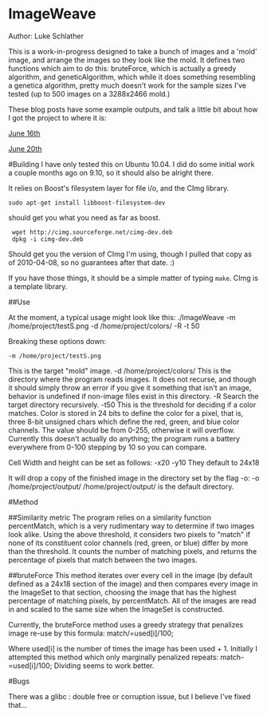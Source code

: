 ImageWeave
==================
Author: Luke Schlather

This is a work-in-progress designed to take a bunch of images and a 'mold' image, and arrange the images so they look like the mold. It defines two functions which aim to do this: bruteForce, which is actually a greedy algorithm, and geneticAlgorithm, which while it does something resembling a genetica algorithm, pretty much doesn't work for the sample sizes I've tested (up to 500 images on a  3288x2466 mold.)

These blog posts have some example outputs, and talk a little bit about how I got the project to where it is:

[June 16th](http://www.flinchbaughschlather.com/luke/programming/2010/06/16/imageweave/)

[June 20th](http://www.flinchbaughschlather.com/luke/programming/2010/06/20/imageweave/)


#Building 
I have only tested this on Ubuntu 10.04. I did do some initial work a couple months ago on 9.10, so it should also be alright there. 

It relies on Boost's filesystem layer for file i/o, and the CImg library. 

    sudo apt-get install libboost-filesystem-dev

should get you what you need as far as boost.

     wget http://cimg.sourceforge.net/cimg-dev.deb
     dpkg -i cimg-dev.deb

Should get you the version of  CImg I'm using, though I pulled that copy as of 2010-04-08, so no guarantees after that date. :) 

If you have those things, it should be a simple matter of typing `make`. CImg is a template library.

##Use

At the moment, a typical usage might look like this:
    ./ImageWeave -m /home/project/testS.png -d /home/project/colors/ -R -t 50
    
Breaking these options down:

    -m /home/project/testS.png
This is the target "mold" image.
    -d /home/project/colors/
This is the directory where the program reads images. It does not recurse, and though it should simply throw an error if you give it something that isn't an image, behavior is undefined if non-image files exist in this directory.
    -R
Search the target directory recursively. 
     -t50
This is the threshold for deciding if a color matches. Color is stored in 24 bits to define the color for a pixel, that is, three 8-bit unsigned chars which define the red, green, and blue color channels. The value should be from 0-255, otherwise it will overflow. Currently this doesn't actually do anything; the program runs a battery everywhere from 0-100 stepping by 10 so you can compare. 

Cell Width and height can be set as follows:
     -x20
     -y10
They default to 24x18

It will drop a copy of the finished image in the directory set by the flag -o:
     -o /home/project/output/
/home/project/output/ is the default directory.

#Method

##Similarity metric
The program relies on a similarity function percentMatch, which is a very rudimentary way to determine if two images look alike. Using the above threshold, it considers two pixels to "match" if none of its constituent color channels (red, green, or blue) differ by more than the threshold. It counts the number of matching pixels, and returns the percentage of pixels that match between the two images.

##bruteForce
This method iterates over every cell in the image (by default defined as a 24x18 section of the image) and then compares every image in the ImageSet to that section, choosing the image that has the highest percentage of matching pixels, by percentMatch. All of the images are read in and scaled to the same size when the ImageSet is constructed. 

Currently, the bruteForce method uses a greedy strategy that penalizes image re-use by this formula:
    	match/=used[i]/100;

Where used[i] is the number of times the image has been used + 1. Initially I attempted this method which only marginally penalized repeats:
    	match-=used[i]/100;
Dividing seems to work better. 

#Bugs

There was a glibc : double free or corruption issue, but I believe I've fixed that...